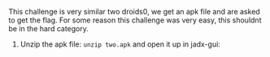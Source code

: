 This challenge is very similar two droids0, we get an apk file and are asked to get the flag. For some reason this challenge was very easy, this shouldnt be in the hard category.

1) Unzip the apk file: `unzip two.apk` and open it up in jadx-gui:
   
